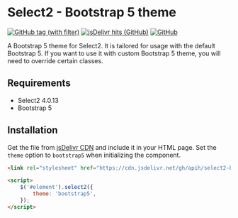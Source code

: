 # Select2 - Bootstrap 5 theme

[![GitHub tag (with filter)](https://img.shields.io/github/v/tag/apih/select2-bootstrap5?style=flat-square)](https://github.com/apih/select2-bootstrap5)
[![jsDelivr hits (GitHub)](https://img.shields.io/jsdelivr/gh/hm/apih/select2-bootstrap5?style=flat-square)](https://www.jsdelivr.com/package/gh/apih/select2-bootstrap5)
[![GitHub](https://img.shields.io/github/license/apih/select2-bootstrap5?style=flat-square)](LICENSE.md)

A Bootstrap 5 theme for Select2. It is tailored for usage with the default Bootstrap 5. If you want to use it with custom Bootstrap 5 theme, you will need to override certain classes.

## Requirements

- Select2 4.0.13
- Bootstrap 5

## Installation

Get the file from [jsDelivr CDN](https://www.jsdelivr.com/package/gh/apih/select2-bootstrap5) and include it in your HTML page. Set the `theme` option to `bootstrap5` when initializing the component.

```html
<link rel="stylesheet" href="https://cdn.jsdelivr.net/gh/apih/select2-bootstrap5@latest/dist/style.min.css">

<script>
    $('#element').select2({
        theme: 'bootstrap5',
    });
</script>
```
